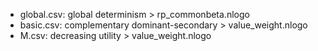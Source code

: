 - global.csv: global determinism > rp_commonbeta.nlogo
- basic.csv: complementary dominant-secondary > value_weight.nlogo
- M.csv: decreasing utility > value_weight.nlogo